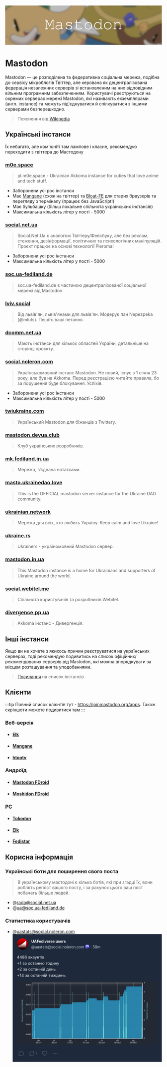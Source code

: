 ![Title](/comms/mastodon.png)

# Mastodon

Mastodon — це розподілена та федеративна соціальна мережа, подібна до сервісу мікроблогів Твіттер, але керована як децентралізована федерація незалежних серверів зі встановленим на них відповідним вільним програмним забезпеченням. Користувачі реєструються на окремих серверах мережі Mastodon, які називають екземплярами (англ. instance) та можуть під'єднуватися й спілкуватися з іншими серверами безперешкодно.
> Пояснення від [Wikipedia](https://uk.wikipedia.org/wiki/Mastodon_(%D0%BF%D1%80%D0%BE%D0%B3%D1%80%D0%B0%D0%BC%D0%BD%D0%B5_%D0%B7%D0%B0%D0%B1%D0%B5%D0%B7%D0%BF%D0%B5%D1%87%D0%B5%D0%BD%D0%BD%D1%8F))

## Українські інстанси

Їх небагато, але ком'юніті там лампове і класне, рекомендую переходити з твіттера до Мастодону

### [**m0e.space**](https://m0e.space) <Badge type="info" text="Akkoma" />
  > pl.m0e.space - Ukrainian Akkoma instance for cuties that love anime and tech stuff.
  - Заборонени усі рос інстанси
  - Має [Mangane](https://pl.m0e.space/mangane/) (схож на твіттер) та [Bloat-FE](https://bloat.pl.m0e.space) для старих браузерів та перегляду з терміналу (працює без JavaScript!)
  - Має бульбашку (більш локальне спільнота українських інстансів)
  - Максимальна кількість літер у пості - 5000
### [**social.net.ua**](https://social.net.ua) <Badge type="warning" text="Pleroma" />
  > Social.Net.Ua є аналогом Твіттеру/Фейсбуку, але без реклам, стеження, дезінформації, політичних та психологічних маніпуляцій. Проєкт працює на основі технології Pleroma!
  - Заборонени усі рос інстанси
  - Максимальна кількість літер у пості - 5000
### [**soc.ua-fediland.de**](https://soc.ua-fediland.de) <Badge type="tip" text="Mastodon" />
  > soc.ua-fediland.de є частиною децентралізованої соціальної мережі від Mastodon.
### [**lviv.social**](https://lviv.social) <Badge type="tip" text="Mastodon" />
  > Від львів'ян, львів'янами для львів'ян. Модерує пан Nepezpeka (@mluts). Пешіть ваші петання.
### [**dcomm.net.ua**](https://dcomm.net.ua) <Badge type="tip" text="Mastodon" />
  > Мають інстанси для кількох областей України, детальніше на сторінці проєкту.
### [**social.noleron.com**](https://social.noleron.com) <Badge type="tip" text="Mastodon" />
  > Українськомовний інстанс Mastodon. Не новий, існує з 1 січня 23 року, але був на Akkoma. Перед реєстрацією читайте правила, бо за порушення буде блокування. Успіхів.
  - Заборонени усі рос інстанси
  - Максимальна кількість літер у пості - 5000
### [**twiukraine.com**](https://twiukraine.com) <Badge type="tip" text="Mastodon" />
  > Український Mastodon для біженців з Twitterу.
### [**mastodon.devua.club**](https://mastodon.devua.club) <Badge type="tip" text="Mastodon" />
  > Клуб українських розробників.
### [**mk.fediland.in.ua**](https://mk.fediland.in.ua) <Badge type="tip" text="Misskey" />
  > Мережа, з’єднана нотатками.
### [**masto.ukrainedao.love**](https://masto.ukrainedao.love) <Badge type="tip" text="Mastodon" />
  > This is the OFFICIAL mastodon server instance for the Ukraine DAO community.
### [**ukrainian.network**](https://ukrainian.network) <Badge type="tip" text="Mastodon" />
  > Мережа для всіх, хто любить Україну. Keep calm and love Ukraine!
### [**ukraine.rs**](https://ukraine.rs) <Badge type="tip" text="Mastodon" />
  > Ukrainers - україномовний Mastodon сервер.
### [**mastodon.in.ua**](https://mastodon.in.ua) <Badge type="tip" text="Mastodon" />
  > This Mastodon instance is a home for Ukrainians and supporters of Ukraine around the world.
### [**social.webitel.me**](https://social.webitel.me) <Badge type="tip" text="Mastodon" />
  > Спільнота користувачів та розробників Webitel.
### [**divergence.pp.ua**](https://divergence.pp.ua) <Badge type="tip" text="Akkoma" />
  > Akkoma інстанс - Дивергенція.

## Інші інстанси

Якщо ви не хочете з якихось причин реєструватися на українських серверах, тоді рекомендую подивитись на список офіційних/рекомендованих серверів від Mastodon, які можна впорядкувати за місцем розташування та уподобаннями.

> [Посилання](https://joinmastodon.org/servers) на список інстансів

## Клієнти
:::tip
Повний список клієнтів тут - https://joinmastodon.org/apps.
Також скріншоти можете подивитися там
:::
### Веб-версія

- #### [**Elk**](https://elk.zone) <Badge type="danger" text="X-like" />
- #### [**Mangane**](https://pl.m0e.space/mangane/) <Badge type="danger" text="X-like" />
- #### [**htooty**](https://n1k0.github.io/tooty/v2/)

### Андроїд

- #### [**Mastodon FDroid**](https://f-droid.org/en/packages/org.joinmastodon.android/) <Badge type="info" text="Official Client" />
- #### [**Moshidon FDroid**](https://f-droid.org/en/packages/org.joinmastodon.android.moshinda/) <Badge type="tip" text="MD3/MY" />

### PC

- #### [**Tokodon**](https://apps.kde.org/tokodon/) <Badge type="tip" text="KDE" />
- #### [**Elk**](https://github.com/elk-zone/elk-native/releases) <Badge type="danger" text="X-like" />
- #### [**Fedistar**](https://fedistar.net/)

## Корисна інформація

### Українські боти для поширення свого поста
  > В українському мастодоні є кілька ботів, які при згадці їх, вони роблять репост вашого посту, і за рахунок цього ваш пост побачать більше людей.
  - @rada@social.net.ua
  - @ua@soc.ua-fediland.de
### Статистика користувачів
  - @uastats@social.noleron.com
  ![mastodon_uastats](/comms/mastodon_uastats.png)
